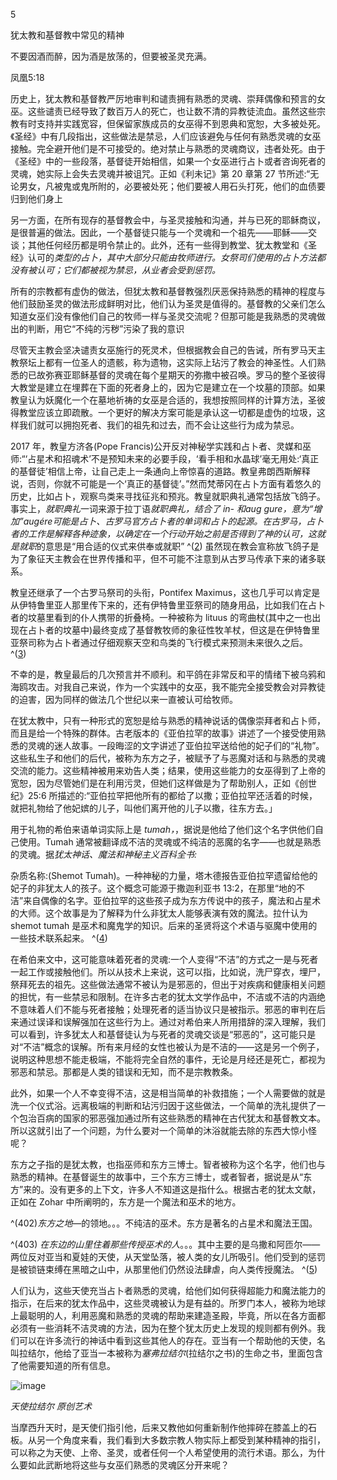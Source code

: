 <title>Familiars in Witchcraft</title><link href="9781620558478.css" rel="stylesheet" type="text/css"> 

5

犹太教和基督教中常见的精神

不要因酒而醉，因为酒是放荡的，但要被圣灵充满。

凤凰5:18

历史上，犹太教和基督教严厉地审判和谴责拥有熟悉的灵魂、崇拜偶像和预言的女巫。这些谴责已经导致了数百万人的死亡，也让数不清的异教徒流血。虽然这些宗教有时支持并实践宽容，但保留家族成员的女巫得不到恩典和宽恕，大多被处死。《圣经》中有几段指出，这些做法是禁忌，人们应该避免与任何有熟悉灵魂的女巫接触。完全避开他们是不可接受的。绝对禁止与熟悉的灵魂商议，违者处死。由于《圣经》中的一些段落，基督徒开始相信，如果一个女巫进行占卜或者咨询死者的灵魂，她实际上会失去灵魂并被诅咒。正如《利未记》第 20 章第 27 节所述:“无论男女，凡被鬼或鬼所附的，必要被处死；他们要被人用石头打死，他们的血债要归到他们身上

另一方面，在所有现存的基督教会中，与圣灵接触和沟通，并与已死的耶稣商议，是很普遍的做法。因此，一个基督徒只能与一个灵魂和一个祖先——耶稣——交谈；其他任何经历都是明令禁止的。此外，还有一些得到教堂、犹太教堂和《圣经》认可的*类型的占卜，其中大部分只能由牧师进行。女祭司们使用的占卜方法都没有被认可；它们都被视为禁忌，从业者会受到惩罚。*

所有的宗教都有虚伪的做法，但犹太教和基督教强烈厌恶保持熟悉的精神的程度与他们鼓励圣灵的做法形成鲜明对比，他们认为圣灵是值得的。基督教的父亲们怎么知道女巫们没有像他们自己的牧师一样与圣灵交流呢？但那可能是我熟悉的灵魂做出的判断，用它“不纯的污秽”污染了我的意识

尽管天主教会坚决谴责女巫施行的死灵术，但根据教会自己的告诫，所有罗马天主教祭坛上都有一位圣人的遗骸，称为遗物，这实际上玷污了教会的神圣性。人们熟悉的已故弥赛亚耶稣基督的灵魂在每个星期天的弥撒中被召唤。罗马的整个圣彼得大教堂是建立在埋葬在下面的死者身上的，因为它是建立在一个坟墓的顶部。如果教皇认为妖魔化一个在墓地祈祷的女巫是合适的，我想按照同样的计算方法，圣彼得教堂应该立即疏散。一个更好的解决方案可能是承认这一切都是虚伪的垃圾，这样我们就可以拥抱死者、我们的祖先和过去，而不会让这些行为成为禁忌。

2017 年，教皇方济各(Pope Francis)公开反对神秘学实践和占卜者、灵媒和巫师:“‘占星术和招魂术’不是预知未来的必要手段，‘看手相和水晶球’毫无用处:‘真正的基督徒’相信上帝，让自己走上一条通向上帝惊喜的道路。教皇弗朗西斯解释说，否则，你就不可能是一个‘真正的基督徒’。”然而梵蒂冈在占卜方面有着悠久的历史，比如占卜，观察鸟类来寻找征兆和预兆。教皇就职典礼通常包括放飞鸽子。事实上，*就职典礼*一词来源于拉丁语*就职典礼，*结合了 *in-* 和*aug gure，*意为“增加”*augére*可能是*占卜、*古罗马官方占卜者的单词和*占卜的起源。*在古罗马，占卜者的工作是解释各种迹象，以确定在一个行动开始之前是否得到了神的认可，这就是*就职*的意思是“用合适的仪式来供奉或就职” ^([2](9781620558478_nts.xhtml#nt29)) 虽然现在教会宣称放飞鸽子是为了象征天主教会在世界传播和平，但不可能不注意到从古罗马传承下来的诸多联系。

教皇还继承了一个古罗马祭司的头衔，Pontifex Maximus，这也几乎可以肯定是从伊特鲁里亚人那里传下来的，还有伊特鲁里亚祭司的随身用品，比如我们在占卜者的坟墓里看到的仆人携带的折叠椅。一种被称为 lituus 的弯曲杖(其中之一也出现在占卜者的坟墓中)最终变成了基督教牧师的象征性牧羊杖，但这是在伊特鲁里亚祭司称为占卜者通过仔细观察天空和鸟类的飞行模式来预测未来很久之后。 ^([3](9781620558478_nts.xhtml#nt30))

不幸的是，教皇最后的几次预言并不顺利。和平鸽在非常反和平的情绪下被乌鸦和海鸥攻击。对我自己来说，作为一个实践中的女巫，我不能完全接受教会对异教徒的迫害，因为同样的做法几个世纪以来一直被认可给牧师。

在犹太教中，只有一种形式的宽恕是给与熟悉的精神说话的偶像崇拜者和占卜师，而且是给一个特殊的群体。古老版本的《亚伯拉罕的故事》讲述了一个接受使用熟悉的灵魂的迷人故事。一段晦涩的文字讲述了亚伯拉罕送给他的妃子们的“礼物”。这些私生子和他们的后代，被称为东方之子，被赋予了与恶魔对话和与熟悉的灵魂交流的能力。这些精神被用来劝告人类；结果，使用这些能力的女巫得到了上帝的宽恕，因为尽管她们是在利用污灵，但她们这样做是为了帮助别人，正如《创世纪》25:6 所描述的:“亚伯拉罕把他所有的都给了以撒；亚伯拉罕还活着的时候，就把礼物给了他妃嫔的儿子，叫他们离开他的儿子以撒，往东方去。」

用于礼物的希伯来语单词实际上是 *tumah，*，据说是他给了他们这个名字供他们自己使用。Tumah 通常被翻译成不洁的灵魂或不纯洁的恶魔的名字——也就是熟悉的灵魂。据*犹太神话、魔法和神秘主义百科全书:*

杂质名称:(Shemot Tumah)。一种神秘的力量，塔木德报告亚伯拉罕遗留给他的妃子的非犹太人的孩子。这个概念可能源于撒迦利亚书 13:2，在那里“地的不洁”来自偶像的名字。亚伯拉罕的这些孩子成为东方传说中的孩子，魔法和占星术的大师。这个故事是为了解释为什么非犹太人能够表演有效的魔法。拉什认为 shemot tumah 是巫术和魔鬼学的知识。后来的圣贤将这个术语与驱魔中使用的一些技术联系起来。 ^([4](9781620558478_nts.xhtml#nt31))

在希伯来文中，这可能意味着死者的灵魂:一个人变得“不洁”的方式之一是与死者一起工作或接触他们。所以从技术上来说，这可以指，比如说，洗尸穿衣，埋尸，祭拜死去的祖先。这些做法通常不被认为是邪恶的，但出于对疾病和健康相关问题的担忧，有一些禁忌和限制。在许多古老的犹太文学作品中，不洁或不洁的内涵绝不意味着人们不能与死者接触；处理死者的适当协议只是被指示。邪恶的审判在后来通过误译和误解强加在这些行为上。通过对希伯来人所用措辞的深入理解，我们可以看到，许多犹太人和基督徒认为与死者的灵魂交谈是“邪恶的”，这可能只是对“不洁”概念的误解。所有来月经的女性也被认为是不洁的——这是另一个例子，说明这种思想不能走极端，不能将完全自然的事件，无论是月经还是死亡，都视为邪恶和禁忌。那都是人类的错误和无知，而不是宗教教条。

此外，如果一个人不幸变得不洁，这是相当简单的补救措施；一个人需要做的就是洗一个仪式浴。远离极端的判断和玷污归因于这些做法，一个简单的洗礼提供了一个包治百病的国家的邪恶强加通过所有这些熟悉的精神在古代犹太和基督教文本。所以这就引出了一个问题，为什么要对一个简单的沐浴就能去除的东西大惊小怪呢？

东方之子指的是犹太教，也指巫师和东方三博士。智者被称为这个名字，他们也与熟悉的精神。在基督诞生的故事中，三个东方三博士，或者智者，据说是从“东方”来的。没有更多的上下文，许多人不知道这是指什么。根据古老的犹太文献，正如在 Zohar 中所阐明的，东方是一个魔法和巫术的地方。

^(402)*东方之地*—的领地。。。不纯洁的巫术。东方是著名的占星术和魔法王国。

^(403) *在东边的山里住着那些传授巫术的人*。。。其中主要的是乌撒和阿匝尔——两位反对亚当和夏娃的天使，从天堂坠落，被人类的女儿所吸引。他们受到的惩罚是被锁链束缚在黑暗之山中，从那里他们仍然设法肆虐，向人类传授魔法。 ^([5](9781620558478_nts.xhtml#nt32))

人们认为，这些天使充当占卜者熟悉的灵魂，给他们如何获得超能力和魔法能力的指示，在后来的犹太作品中，这些灵魂被认为是有益的。所罗门本人，被称为地球上最聪明的人，利用恶魔和熟悉的灵魂的帮助来建造圣殿，毕竟，所以在各方面都必须有一些消耗不洁灵魂的方法，因为在整个犹太历史上发现的规则都有例外。我们可以在许多流行的神话中看到这些其他人的存在。亚当有一个帮助他的天使，名叫拉结尔，他给了亚当一本被称为*塞弗拉结尔*(拉结尔之书)的生命之书，里面包含了他需要知道的所有信息。

![image](images/9781620558478_014.jpg)

*天使拉结尔
原创艺术*

当摩西升天时，是天使们指引他，后来又教他如何重新制作他摔碎在膝盖上的石板。从另一个角度来看，我们看到大多数宗教人物实际上都受到某种精神的指引，可以称之为天使、上帝、圣灵，或者任何一个人希望使用的流行术语。那么，为什么要如此武断地将这些与女巫们熟悉的灵魂区分开来呢？